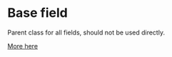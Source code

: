 # Base field

Parent class for all fields, should not be used directly.

[More here](../lib/rails_admin/config/fields/base.rb)

